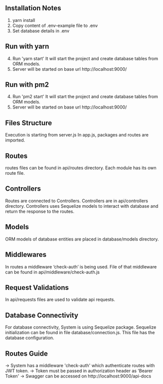 ## Installation Notes 

1) yarn install
2) Copy content of .env-example file to .env
3) Set database details in .env

## Run with yarn

4) Run 'yarn start' It will start the project and create database tables from ORM models. 
5) Server will be started on base url http://localhost:9000/

## Run with pm2

4) Run 'pm2 start' It will start the project and create database tables from ORM models. 
5) Server will be started on base url http://localhost:9000/

## Files Structure

Execution is starting from server.js
In app.js, packages and routes are imported.


## Routes

routes files can be found in api/routes directory. Each module has its own route file. 


## Controllers

Routes are connected to Controllers. Controllers are in api/controllers directory. Controllers uses Sequelize models to interact with database and return the response to the routes. 


## Models

ORM models of database entities are placed in database/models directory. 


## Middlewares

In routes a middleware ‘check-auth’ is being used. File of that middleware can be found in api/middleware/check-auth.js


## Request Validations

In api/requests files are used to validate api requests.


## Database Connectivity

For database connectivity, System is using Sequelize package. Sequelize initialization can be found in file database/connection.js. This file has the database configuration. 


## Routes Guide

-> System has a middleware 'check-auth' which authenticate routes with JWT token.
-> Token must be passed in authorization header as 'Bearer Token'
-> Swagger can be accessed on http://localhost:9000/api-docs






